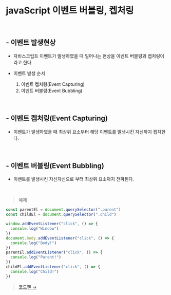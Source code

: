 # javaScript 이벤트 버블링, 켑처링

<br />

## - 이벤트 발생현상
- 자바스크립트 이벤트가 발생하였을 때 일어나는 현상을 이벤트 버블링과 켑처링이라고 한다
- 이벤트 발생 순서

  1. 이벤트 켑처링(Event Capturing)
  2. 이벤트 버블링(Event Bubbling)

<br />

## - 이벤트 켑처링(Event Capturing)
- 이벤트가 발생하였을 때 최상위 요소부터 해당 이밴트를 발생시킨 자신까지 켑처한다.

<br />

## - 이벤트 버블링(Event Bubbling)
- 이밴트를 발생시킨 자신자신으로 부터 최상위 요소까지 전파된다.

<br />

> 예제
```js
const parentEl = document.querySelector(".parent")
const childEl = document.querySelector(".child")

window.addEventListener("click", () => {
  console.log("Window")
})
document.body.addEventListener("click", () => {
  console.log("Body!")
})
parentEl.addEventListener("click", () => {
  console.log("Parent!")
})
childEl.addEventListener("click", () => {
  console.log("Child!")
})
```
> [코드팬 →](https://codepen.io/bbxkoulf/pen/yLvawMg?editors=0011)